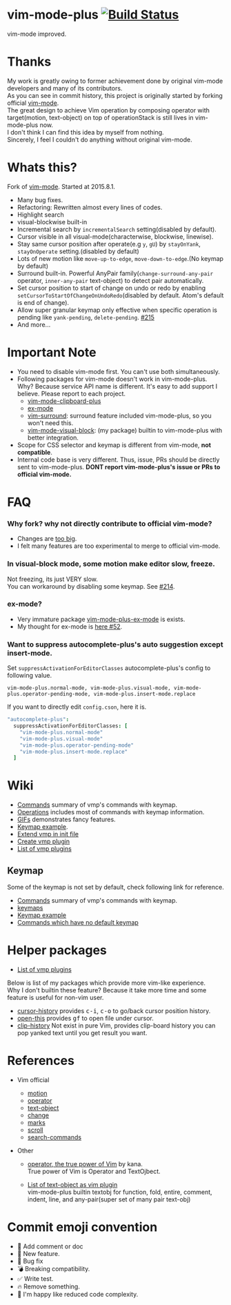 # vim-mode-plus [![Build Status](https://travis-ci.org/t9md/atom-vim-mode-plus.svg)](https://travis-ci.org/t9md/atom-vim-mode-plus)

vim-mode improved.

# Thanks

My work is greatly owing to former achievement done by original vim-mode developers and many of its contributors.  
As you can see in commit history, this project is originally started by forking official [vim-mode](https://github.com/atom/vim-mode).  
The great design to achieve Vim operation by composing operator with target(motion, text-object) on top of operationStack is still lives in vim-mode-plus now.  
I don't think I can find this idea by myself from nothing.  
Sincerely, I feel I couldn't do anything without original vim-mode.  

# Whats this?

Fork of [vim-mode](https://github.com/atom/vim-mode). Started at 2015.8.1.

- Many bug fixes.
- Refactoring: Rewritten almost every lines of codes.
- Highlight search
- visual-blockwise built-in
- Incremental search by `incrementalSearch` setting(disabled by default).
- Cursor visible in all visual-mode(characterwise, blockwise, linewise).
- Stay same cursor position after operate(e.g `y`, `gU`) by `stayOnYank`, `stayOnOperate` setting.(disabled by default)
- Lots of new motion like `move-up-to-edge`, `move-down-to-edge`.(No keymap by default)
- Surround built-in. Powerful AnyPair family(`change-surround-any-pair` operator, `inner-any-pair` text-object) to detect pair automatically.
- Set cursor position to start of change on undo or redo by enabling `setCursorToStartOfChangeOnUndoRedo`(disabled by default. Atom's default is end of change).
- Allow super granular keymap only effective when specific operation is pending like `yank-pending`, `delete-pending`. [#215](https://github.com/t9md/atom-vim-mode-plus/issues/215)
- And more...

# Important Note

- You need to disable vim-mode first. You can't use both simultaneously.
- Following packages for vim-mode doesn't work in vim-mode-plus. Why? Because service API name is different. It's easy to add support I believe. Please report to each project.
  - [vim-mode-clipboard-plus](https://atom.io/packages/vim-mode-clipboard-plus)
  - [ex-mode](https://atom.io/packages/ex-mode)
  - [vim-surround](https://atom.io/packages/vim-surround): surround feature included vim-mode-plus, so you won't need this.
  - [vim-mode-visual-block](https://atom.io/packages/vim-mode-visual-block): (my package) builtin to vim-mode-plus with better integration.
- Scope for CSS selector and keymap is different from vim-mode, **not compatible**.
- Internal code base is very different. Thus, issue, PRs should be directly sent to vim-mode-plus. **DONT report vim-mode-plus's issue or PRs to official vim-mode.**

# FAQ

### Why fork? why not directly contribute to official vim-mode?

- Changes are [too big](https://github.com/t9md/atom-vim-mode-plus/graphs/contributors).
- I felt many features are too experimental to merge to official vim-mode.

### In visual-block mode, some motion make editor slow, freeze.

Not freezing, its just VERY slow.  
You can workaround by disabling some keymap. See [#214](https://github.com/t9md/atom-vim-mode-plus/issues/214).

### ex-mode?

- Very immature package [vim-mode-plus-ex-mode](https://atom.io/packages/vim-mode-plus-ex-mode) is exists.
- My thought for ex-mode is [here #52](https://github.com/t9md/atom-vim-mode-plus/issues/52).

### Want to suppress autocomplete-plus's auto suggestion except insert-mode.

Set `suppressActivationForEditorClasses` autocomplete-plus's config to following value.

```
vim-mode-plus.normal-mode, vim-mode-plus.visual-mode, vim-mode-plus.operator-pending-mode, vim-mode-plus.insert-mode.replace
```

If you want to directly edit `config.cson`, here it is.

```coffeescript
"autocomplete-plus":
  suppressActivationForEditorClasses: [
    "vim-mode-plus.normal-mode"
    "vim-mode-plus.visual-mode"
    "vim-mode-plus.operator-pending-mode"
    "vim-mode-plus.insert-mode.replace"
  ]
```

# Wiki

- [Commands](https://github.com/t9md/atom-vim-mode-plus/wiki/Commands) summary of vmp's commands with keymap.
- [Operations](https://github.com/t9md/atom-vim-mode-plus/wiki/Operations) includes most of commands with keymap information.
- [GIFs](https://github.com/t9md/atom-vim-mode-plus/wiki/GIFs) demonstrates fancy features.
- [Keymap example](https://github.com/t9md/atom-vim-mode-plus/wiki/Keymap-example).
- [Extend vmp in init file](https://github.com/t9md/atom-vim-mode-plus/wiki/Extend-vmp-in-init-file)
- [Create vmp plugin](https://github.com/t9md/atom-vim-mode-plus/wiki/Create-vmp-plugin)
- [List of vmp plugins](https://github.com/t9md/atom-vim-mode-plus/wiki/List-of-vmp-plugins)

## Keymap

Some of the keymap is not set by default, check following link for reference.

- [Commands](https://github.com/t9md/atom-vim-mode-plus/wiki/Commands) summary of vmp's commands with keymap.
- [keymaps](https://github.com/t9md/atom-vim-mode-plus/blob/master/keymaps/vim-mode-plus.cson)
- [Keymap example](https://github.com/t9md/atom-vim-mode-plus/wiki/Keymap-example)
- [Commands which have no default keymap](https://github.com/t9md/atom-vim-mode-plus/wiki/Commands-which-have-no-default-keymap)

# Helper packages

- [List of vmp plugins](https://github.com/t9md/atom-vim-mode-plus/wiki/List-of-vmp-plugins)

Below is list of my packages which provide more vim-like experience.  
Why I don't builtin these feature? Because it take more time and some feature is useful for non-vim user.

- [cursor-history](https://atom.io/packages/cursor-history)
provides <kbd>c-i</kbd>, <kbd>c-o</kbd> to go/back cursor position history.
- [open-this](https://atom.io/packages/open-this)
provides <kbd>gf</kbd> to open file under cursor.
- [clip-history](https://atom.io/packages/clip-history)
Not exist in pure Vim, provides clip-board history you can pop yanked text until you get result you want.

# References

- Vim official
  - [motion](http://vimhelp.appspot.com/motion.txt.html)
  - [operator](http://vimhelp.appspot.com/motion.txt.html#operator)
  - [text-object](http://vimhelp.appspot.com/motion.txt.html#object-select)
  - [change](http://vimhelp.appspot.com/change.txt.html)
  - [marks](http://vimhelp.appspot.com/motion.txt.html#mark-motions)
  - [scroll](http://vimhelp.appspot.com/scroll.txt.html)
  - [search-commands](http://vimhelp.appspot.com/pattern.txt.html#search-commands)

- Other
  - [operator, the true power of Vim](http://whileimautomaton.net/2008/11/vimm3/operator) by kana.  
  True power of Vim is Operator and TextOjbect.

  - [List of text-object as vim plugin](https://github.com/kana/vim-textobj-user/wiki)  
  vim-mode-plus builtin textobj for function, fold, entire, comment, indent, line, and any-pair(super set of many pair text-obj)

# Commit emoji convention

- :memo: Add comment or doc
- :gift: New feature.
- :bug: Bug fix
- :bomb: Breaking compatibility.
- :white_check_mark: Write test.
- :fire: Remove something.
- :beer: I'm happy like reduced code complexity.
